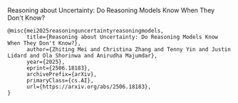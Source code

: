 Reasoning about Uncertainty: Do Reasoning Models Know When They Don't Know?

```
@misc{mei2025reasoninguncertaintyreasoningmodels,
      title={Reasoning about Uncertainty: Do Reasoning Models Know When They Don't Know?}, 
      author={Zhiting Mei and Christina Zhang and Tenny Yin and Justin Lidard and Ola Shorinwa and Anirudha Majumdar},
      year={2025},
      eprint={2506.18183},
      archivePrefix={arXiv},
      primaryClass={cs.AI},
      url={https://arxiv.org/abs/2506.18183}, 
}
```
